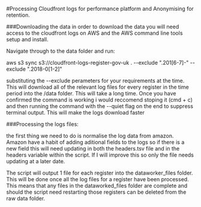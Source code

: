 #Processing Cloudfront logs for performance platform and Anonymising for retention.

###Downloading the data
in order to download the data you will need access to the cloudfront logs on AWS and the AWS command line tools setup and install.

Navigate through to the data folder and run:

aws s3 sync s3://cloudfront-logs-register-gov-uk . --exclude ".201[6-7]-" --exclude ".2018-0[1-2]"

substituting the --exclude perameters for your requirements at the time. This will download all of the relevant log files for every register in the time period into the /data folder.
This will take a long time. Once you have confirmed the command is working i would reccomend stoping it (cmd + c) and then running the command with the --quiet flag on the end to suppress terminal output. This will make the logs download faster

###Processing the logs files:

the first thing we need to do is normalise the log data from amazon. Amazon have a habit of adding aditional fields to the logs so if there is a new field this will need updating in both the headers.tsv file and in the headers variable within the script. If I will improve this so only the file needs updating at a later date.

The script will output 1 file for each register into the dataworker_files folder. This will be done once all the log files for a register have been processed. This means that any files in the dataworked_files folder are complete and should the script need restarting those registers can be deleted from the raw data folder.


